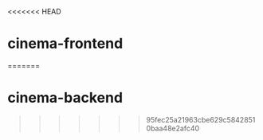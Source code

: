 <<<<<<< HEAD
# cinema-frontend
=======
# cinema-backend
>>>>>>> 95fec25a21963cbe629c58428510baa48e2afc40
